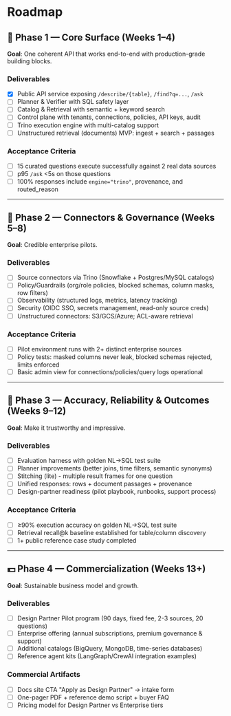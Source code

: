 # Roadmap

## 🧱 Phase 1 — Core Surface (Weeks 1–4)

**Goal**: One coherent API that works end-to-end with production-grade building blocks.

### Deliverables
- [x] Public API service exposing `/describe/{table}`, `/find?q=...`, `/ask`
- [ ] Planner & Verifier with SQL safety layer
- [ ] Catalog & Retrieval with semantic + keyword search  
- [ ] Control plane with tenants, connections, policies, API keys, audit
- [ ] Trino execution engine with multi-catalog support
 - [ ] Unstructured retrieval (documents) MVP: ingest + search + passages

### Acceptance Criteria
- [ ] 15 curated questions execute successfully against 2 real data sources
- [ ] p95 `/ask` \<5s on those questions
- [ ] 100% responses include `engine="trino"`, provenance, and routed_reason

---

## 🔌 Phase 2 — Connectors & Governance (Weeks 5–8)

**Goal**: Credible enterprise pilots.

### Deliverables
- [ ] Source connectors via Trino (Snowflake + Postgres/MySQL catalogs)
- [ ] Policy/Guardrails (org/role policies, blocked schemas, column masks, row filters)
- [ ] Observability (structured logs, metrics, latency tracking)
- [ ] Security (OIDC SSO, secrets management, read-only source creds)
 - [ ] Unstructured connectors: S3/GCS/Azure; ACL-aware retrieval

### Acceptance Criteria
- [ ] Pilot environment runs with 2+ distinct enterprise sources
- [ ] Policy tests: masked columns never leak, blocked schemas rejected, limits enforced
- [ ] Basic admin view for connections/policies/query logs operational

---

## 🧠 Phase 3 — Accuracy, Reliability & Outcomes (Weeks 9–12)

**Goal**: Make it trustworthy and impressive.

### Deliverables
- [ ] Evaluation harness with golden NL→SQL test suite
- [ ] Planner improvements (better joins, time filters, semantic synonyms)
- [ ] Stitching (lite) - multiple result frames for one question
 - [ ] Unified responses: rows + document passages + provenance
- [ ] Design-partner readiness (pilot playbook, runbooks, support process)

### Acceptance Criteria
- [ ] ≥90% execution accuracy on golden NL→SQL test suite
- [ ] Retrieval recall@k baseline established for table/column discovery
- [ ] 1+ public reference case study completed

---

## 💵 Phase 4 — Commercialization (Weeks 13+)

**Goal**: Sustainable business model and growth.

### Deliverables
- [ ] Design Partner Pilot program (90 days, fixed fee, 2-3 sources, 20 questions)
- [ ] Enterprise offering (annual subscriptions, premium governance & support)
- [ ] Additional catalogs (BigQuery, MongoDB, time-series databases)
- [ ] Reference agent kits (LangGraph/CrewAI integration examples)

### Commercial Artifacts
- [ ] Docs site CTA "Apply as Design Partner" → intake form
- [ ] One-pager PDF + reference demo script + buyer FAQ
- [ ] Pricing model for Design Partner vs Enterprise tiers
